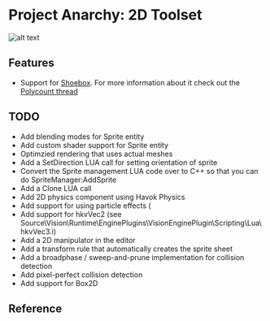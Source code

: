 Project Anarchy: 2D Toolset
===========================

![alt text](http://www.projectanarchy.com/sites/default/files/Project%20Anarchy%20Logo.png "Project Anarchy")

Features
--------

- Support for [Shoebox][1]. For more information about it check out the [Polycount thread][2]

TODO
----

- Add blending modes for Sprite entity
- Add custom shader support for Sprite entity
- Optimzied rendering that uses actual meshes
- Add a SetDirection LUA call for setting orientation of sprite
- Convert the Sprite management LUA code over to C++ so that you can do SpriteManager:AddSprite
- Add a Clone LUA call
- Add 2D physics component using Havok Physics
- Add support for using particle effects (
- Add support for hkvVec2 (see Source\Vision\Runtime\EnginePlugins\VisionEnginePlugin\Scripting\Lua\hkvVec3.i)
- Add a 2D manipulator in the editor
- Add a transform rule that automatically creates the sprite sheet
- Add a broadphase / sweep-and-prune implementation for collision detection
- Add pixel-perfect collision detection
- Add support for Box2D

Reference
---------

[1]: http://renderhjs.net/shoebox/
[2]: http://www.polycount.com/forum/showthread.php?t=91554&highlight=shoebox